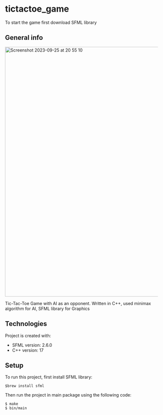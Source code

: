# tictactoe_game

To start the game first download SFML library

## General info
<img width="821" alt="Screenshot 2023-09-25 at 20 55 10" src="https://github.com/rimma-kubanova/tictactoe_game/assets/115300909/f7b83322-7a5e-441a-873d-bd1d543c023d">

Tic-Tac-Toe Game with AI as an opponent. Written in C++, used minimax algorithm for AI, SFML library for Graphics
	
## Technologies
Project is created with:
* SFML version: 2.6.0
* C++ version: 17
	
## Setup
To run this project, first install SFML library:
```
$brew install sfml
```
Then run the project in main package using the following code:
```
$ make
$ bin/main
```
